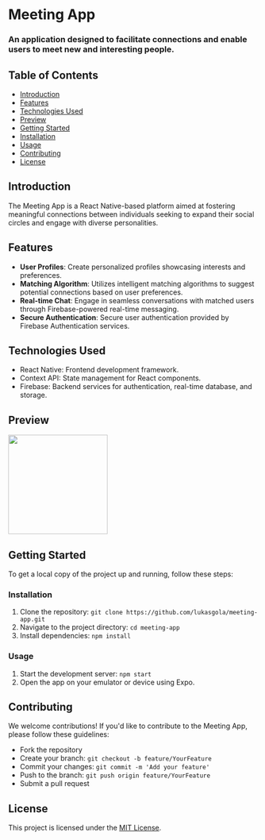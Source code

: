 # Meeting App

### An application designed to facilitate connections and enable users to meet new and interesting people.

## Table of Contents
- [Introduction](#introduction)
- [Features](#features)
- [Technologies Used](#technologies-used)
- [Preview](#preview)
- [Getting Started](#getting-started)
- [Installation](#installation)
- [Usage](#usage)
- [Contributing](#contributing)
- [License](#license)

## Introduction
The Meeting App is a React Native-based platform aimed at fostering meaningful connections between individuals seeking to expand their social circles and engage with diverse personalities.

## Features
- **User Profiles**: Create personalized profiles showcasing interests and preferences.
- **Matching Algorithm**: Utilizes intelligent matching algorithms to suggest potential connections based on user preferences.
- **Real-time Chat**: Engage in seamless conversations with matched users through Firebase-powered real-time messaging.
- **Secure Authentication**: Secure user authentication provided by Firebase Authentication services.

## Technologies Used
- React Native: Frontend development framework.
- Context API: State management for React components.
- Firebase: Backend services for authentication, real-time database, and storage.

## Preview
<div>
  <img src='https://github.com/lukasgola/myportfolio/blob/main/src/assets/m-a1.png?raw=true' width=200 />
  <!-- Add more specific descriptions for each image if necessary -->
  <!-- <img src='image_url' width=200 /> -->
</div>

## Getting Started
To get a local copy of the project up and running, follow these steps:

### Installation
1. Clone the repository: `git clone https://github.com/lukasgola/meeting-app.git`
2. Navigate to the project directory: `cd meeting-app`
3. Install dependencies: `npm install`

### Usage
1. Start the development server: `npm start`
2. Open the app on your emulator or device using Expo.

## Contributing
We welcome contributions! If you'd like to contribute to the Meeting App, please follow these guidelines:
- Fork the repository
- Create your branch: `git checkout -b feature/YourFeature`
- Commit your changes: `git commit -m 'Add your feature'`
- Push to the branch: `git push origin feature/YourFeature`
- Submit a pull request

## License
This project is licensed under the [MIT License](LICENSE).
